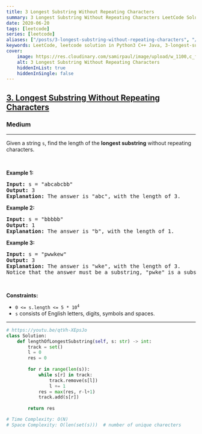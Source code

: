 ```yaml
---
title: 3 Longest Substring Without Repeating Characters
summary: 3 Longest Substring Without Repeating Characters LeetCode Solution Explained
date: 2020-06-20
tags: [leetcode]
series: [leetcode]
aliases: ["/posts/3-longest-substring-without-repeating-characters", "/blog/posts/3-longest-substring-without-repeating-characters", "/3-longest-substring-without-repeating-characters"]
keywords: LeetCode, leetcode solution in Python3 C++ Java, 3-longest-substring-without-repeating-characters solution
cover:
    image: https://res.cloudinary.com/samirpaul/image/upload/w_1100,c_fit,co_rgb:FFFFFF,l_text:Arial_70_bold:3 Longest Substring Without Repeating Characters/problem-solving.webp
    alt: 3 Longest Substring Without Repeating Characters
    hiddenInList: true
    hiddenInSingle: false
---
```



<h2><a href="https://leetcode.com/problems/longest-substring-without-repeating-characters/">3. Longest Substring Without Repeating Characters</a></h2><h3>Medium</h3><hr><div><p>Given a string <code>s</code>, find the length of the <strong>longest substring</strong> without repeating characters.</p>

<p>&nbsp;</p>
<p><strong>Example 1:</strong></p>

<pre><strong>Input:</strong> s = "abcabcbb"
<strong>Output:</strong> 3
<strong>Explanation:</strong> The answer is "abc", with the length of 3.
</pre>

<p><strong>Example 2:</strong></p>

<pre><strong>Input:</strong> s = "bbbbb"
<strong>Output:</strong> 1
<strong>Explanation:</strong> The answer is "b", with the length of 1.
</pre>

<p><strong>Example 3:</strong></p>

<pre><strong>Input:</strong> s = "pwwkew"
<strong>Output:</strong> 3
<strong>Explanation:</strong> The answer is "wke", with the length of 3.
Notice that the answer must be a substring, "pwke" is a subsequence and not a substring.
</pre>

<p>&nbsp;</p>
<p><strong>Constraints:</strong></p>

<ul>
	<li><code>0 &lt;= s.length &lt;= 5 * 10<sup>4</sup></code></li>
	<li><code>s</code> consists of English letters, digits, symbols and spaces.</li>
</ul>
</div>

---




```python
# https://youtu.be/qtVh-XEpsJo
class Solution:
    def lengthOfLongestSubstring(self, s: str) -> int:
        track = set()
        l = 0
        res = 0
        
        for r in range(len(s)):
            while s[r] in track:
                track.remove(s[l])
                l += 1                
            res = max(res, r-l+1)
            track.add(s[r])
        
        return res

# Time Complexity: O(N)   
# Space Complexity: O(len(set(s)))  # number of unique charecters
```
